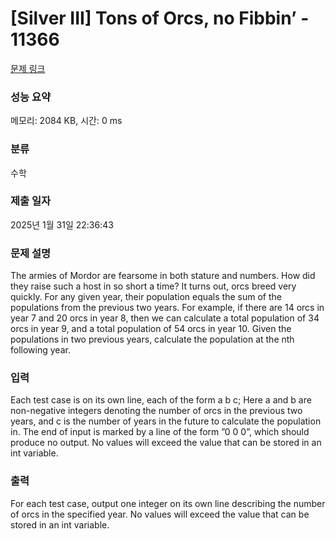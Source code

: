 # [Silver III] Tons of Orcs, no Fibbin’ - 11366 

[문제 링크](https://www.acmicpc.net/problem/11366) 

### 성능 요약

메모리: 2084 KB, 시간: 0 ms

### 분류

수학

### 제출 일자

2025년 1월 31일 22:36:43

### 문제 설명

<p>The armies of Mordor are fearsome in both stature and numbers. How did they raise such a host in so short a time? It turns out, orcs breed very quickly. For any given year, their population equals the sum of the populations from the previous two years. For example, if there are 14 orcs in year 7 and 20 orcs in year 8, then we can calculate a total population of 34 orcs in year 9, and a total population of 54 orcs in year 10. Given the populations in two previous years, calculate the population at the nth following year.</p>

### 입력 

 <p>Each test case is on its own line, each of the form a b c; Here a and b are non-negative integers denoting the number of orcs in the previous two years, and c is the number of years in the future to calculate the population in. The end of input is marked by a line of the form ”0 0 0”, which should produce no output. No values will exceed the value that can be stored in an int variable.</p>

### 출력 

 <p>For each test case, output one integer on its own line describing the number of orcs in the specified year. No values will exceed the value that can be stored in an int variable.</p>

